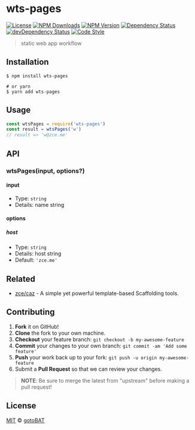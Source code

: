 # wts-pages

[![License][license-img]][license-url]
[![NPM Downloads][downloads-img]][downloads-url]
[![NPM Version][version-img]][version-url]
[![Dependency Status][dependency-img]][dependency-url]
[![devDependency Status][devdependency-img]][devdependency-url]
[![Code Style][style-img]][style-url]

> static web app workflow

## Installation

```shell
$ npm install wts-pages

# or yarn
$ yarn add wts-pages
```

## Usage

<!-- TODO: Introduction of Usage -->

```javascript
const wtsPages = require('wts-pages')
const result = wtsPages('w')
// result => 'w@zce.me'
```

## API

<!-- TODO: Introduction of API -->

### wtsPages(input, options?)

#### input

- Type: `string`
- Details: name string

#### options

##### host

- Type: `string`
- Details: host string
- Default: `'zce.me'`

## Related

- [zce/caz](https://github.com/zce/caz) - A simple yet powerful template-based Scaffolding tools.

## Contributing

1. **Fork** it on GitHub!
2. **Clone** the fork to your own machine.
3. **Checkout** your feature branch: `git checkout -b my-awesome-feature`
4. **Commit** your changes to your own branch: `git commit -am 'Add some feature'`
5. **Push** your work back up to your fork: `git push -u origin my-awesome-feature`
6. Submit a **Pull Request** so that we can review your changes.

> **NOTE**: Be sure to merge the latest from "upstream" before making a pull request!

## License

[MIT](LICENSE) &copy; [gotoBAT](https://www.michaelwts.com)



[license-img]: https://img.shields.io/github/license/gotoBAT/wts-pages
[license-url]: https://github.com/gotoBAT/wts-pages/blob/master/LICENSE
[downloads-img]: https://img.shields.io/npm/dm/wts-pages
[downloads-url]: https://npm.im/wts-pages
[version-img]: https://img.shields.io/npm/v/wts-pages
[version-url]: https://npm.im/wts-pages
[dependency-img]: https://img.shields.io/david/gotoBAT/wts-pages
[dependency-url]: https://david-dm.org/gotoBAT/wts-pages
[devdependency-img]: https://img.shields.io/david/dev/gotoBAT/wts-pages
[devdependency-url]: https://david-dm.org/gotoBAT/wts-pages?type=dev
[style-img]: https://img.shields.io/badge/code_style-standard-brightgreen
[style-url]: https://standardjs.com
